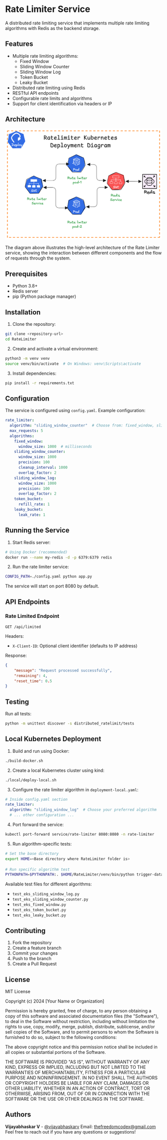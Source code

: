 # Rate Limiter Service

A distributed rate limiting service that implements multiple rate limiting algorithms with Redis as the backend storage.

## Features

- Multiple rate limiting algorithms:
  - Fixed Window
  - Sliding Window Counter
  - Sliding Window Log
  - Token Bucket
  - Leaky Bucket
- Distributed rate limiting using Redis
- RESTful API endpoints
- Configurable rate limits and algorithms
- Support for client identification via headers or IP

## Architecture

![Rate Limiter Architecture](images/Rate-limiter-new.png)

The diagram above illustrates the high-level architecture of the Rate Limiter service, showing the interaction between different components and the flow of requests through the system.

## Prerequisites

- Python 3.8+
- Redis server
- pip (Python package manager)

## Installation

1. Clone the repository:
```bash
git clone <repository-url>
cd RateLimiter
```

2. Create and activate a virtual environment:
```bash
python3 -m venv venv
source venv/bin/activate  # On Windows: venv\Scripts\activate
```

3. Install dependencies:
```bash
pip install -r requirements.txt
```

## Configuration

The service is configured using `config.yaml`. Example configuration:

```yaml
rate_limiter:
  algorithm: "sliding_window_counter"  # Choose from: fixed_window, sliding_window_counter, sliding_window_log, token_bucket, leaky_bucket
  max_requests: 5
  algorithms:
    fixed_window:
      window_size: 1000  # milliseconds
    sliding_window_counter:
      window_size: 1000
      precision: 100
      cleanup_interval: 1000
      overlap_factor: 2
    sliding_window_log:
      window_size: 1000
      precision: 100
      overlap_factor: 2
    token_bucket:
      refill_rate: 1
    leaky_bucket:
      leak_rate: 1
```

## Running the Service

1. Start Redis server:
```bash
# Using Docker (recommended)
docker run --name my-redis -d -p 6379:6379 redis
```

2. Run the rate limiter service:
```bash
CONFIG_PATH=./config.yaml python app.py
```

The service will start on port 8080 by default.

## API Endpoints

### Rate Limited Endpoint
```
GET /api/limited
```

Headers:
- `X-Client-ID`: Optional client identifier (defaults to IP address)

Response:
```json
{
    "message": "Request processed successfully",
    "remaining": 4,
    "reset_time": 0.5
}
```

## Testing

Run all tests:
```bash
python -m unittest discover -s distributed_ratelimit/tests
```

## Local Kubernetes Deployment

1. Build and run using Docker:
```bash
./build-docker.sh
```

2. Create a local Kubernetes cluster using kind:
```bash
./local/deploy-local.sh
```

3. Configure the rate limiter algorithm in `deployment-local.yaml`:
```yaml
# Inside config.yaml section
rate_limiter:
  algorithm: "sliding_window_log"  # Choose your preferred algorithm
  # ... other configuration ...
```

4. Port forward the service:
```bash
kubectl port-forward service/rate-limiter 8080:8080 -n rate-limiter
```

5. Run algorithm-specific tests:
```bash
# Set the base directory
export HOME=<Base directory where RateLimiter folder is>

# Run specific algorithm test
PYTHONPATH=$PYTHONPATH:. $HOME/RateLimiter/venv/bin/python trigger-data-oroginal-files/test_eks_sliding_window_log.py
```

Available test files for different algorithms:
- `test_eks_sliding_window_log.py`
- `test_eks_sliding_window_counter.py`
- `test_eks_fixed_window.py`
- `test_eks_token_bucket.py`
- `test_eks_leaky_bucket.py`

## Contributing

1. Fork the repository
2. Create a feature branch
3. Commit your changes
4. Push to the branch
5. Create a Pull Request

## License

MIT License

Copyright (c) 2024 [Your Name or Organization]

Permission is hereby granted, free of charge, to any person obtaining a copy
of this software and associated documentation files (the "Software"), to deal
in the Software without restriction, including without limitation the rights
to use, copy, modify, merge, publish, distribute, sublicense, and/or sell
copies of the Software, and to permit persons to whom the Software is
furnished to do so, subject to the following conditions:

The above copyright notice and this permission notice shall be included in all
copies or substantial portions of the Software.

THE SOFTWARE IS PROVIDED "AS IS", WITHOUT WARRANTY OF ANY KIND, EXPRESS OR
IMPLIED, INCLUDING BUT NOT LIMITED TO THE WARRANTIES OF MERCHANTABILITY,
FITNESS FOR A PARTICULAR PURPOSE AND NONINFRINGEMENT. IN NO EVENT SHALL THE
AUTHORS OR COPYRIGHT HOLDERS BE LIABLE FOR ANY CLAIM, DAMAGES OR OTHER
LIABILITY, WHETHER IN AN ACTION OF CONTRACT, TORT OR OTHERWISE, ARISING FROM,
OUT OF OR IN CONNECTION WITH THE SOFTWARE OR THE USE OR OTHER DEALINGS IN THE
SOFTWARE.

## Authors

**Vijayabhaskar V** - [@vijayabhaskarv](https://github.com/hyperscaledesignhub)
Email: thefreedomcodex@gmail.com
Feel free to reach out if you have any questions or suggestions!
